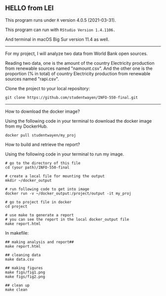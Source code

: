 HELLO from LEI
-------------------------
This program runs under `R` version 4.0.5 (2021-03-31).

This program can run with `RStudio Version 1.4.1106.`

And terminal in macOS Big Sur version 11.4 as well.

-----------------------------------
For my project, I will analyze two data from World Bank open sources. 

Reading two data, one is the amount of the country Electricity production from renewable sources named "namount.csv". And the other one is the proportion (% in total) of country Electricity production from renewable sources named "rapi.csv".

Clone the project to your local repository:
```
git clone https://github.com/studentwayen/INFO-550-final.git
```
-----------------------------------
How to download the docker image?

Using the following code in your terminal to download the docker image from my DockerHub.
```
docker pull studentwayen/my_proj
```
How to build and retrieve the report?

Using the following code in your terminal to run my image.
```
# go to the directory of this file
cd (your path)/INFO-550-final

# create a local file for mounting the output
mkdir ~/docker_output

# run following code to get into image
docker run -v ~/docker_output:/project/output -it my_proj 

# go to project file in docker
cd project

# use make to generate a report
# you can see the report in the local docker_output file
make report.html

```

In makefile:
```
## making analysis and report## 
make report.html

## cleaning data
make data.csv

## making figures
make figs/fig1.png
make figs/fig2.png

## clean up
make clean
```

